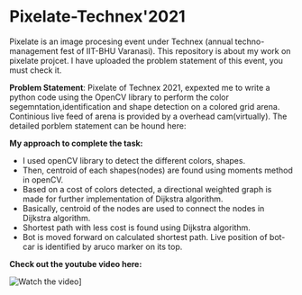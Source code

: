 # Pixelate-Technex'2021

Pixelate is an image procesing event under Technex (annual techno-management fest of IIT-BHU Varanasi).
This repository is about my work on pixelate projcet. I have uploaded the problem statement of this event, you must check it. 

**Problem Statement**: Pixelate of Technex 2021, expexted me to write a python code using the OpenCV library to perform the color segemntation,identification and
shape detection on a colored grid arena. Continious live feed of arena is provided by a overhead cam(virtually). The detailed porblem statement can be hound here:


**My approach to complete the task:**

- I used openCV library to detect the different colors, shapes. 
- Then, centroid of each shapes(nodes) are found using moments method in openCV.
- Based on a cost of colors detected, a directional weighted graph is made for further implementation of Dijkstra algorithm.  
- Basically, centroid of the nodes are used to connect the nodes in Dijkstra algorithm.
- Shortest path with less cost is found using Dijkstra algorithm.
- Bot is moved forward on calculated shortest path. Live position of bot-car is identified by aruco marker on its top.

**Check out the youtube video here:**



![Watch the video](https://i9.ytimg.com/vi/kUSyqiDj9bw/mq2.jpg?sqp=CIyGwIQG&rs=AOn4CLDehS5xtrFBPBfm4CxWPMQLNwaLtA)]
